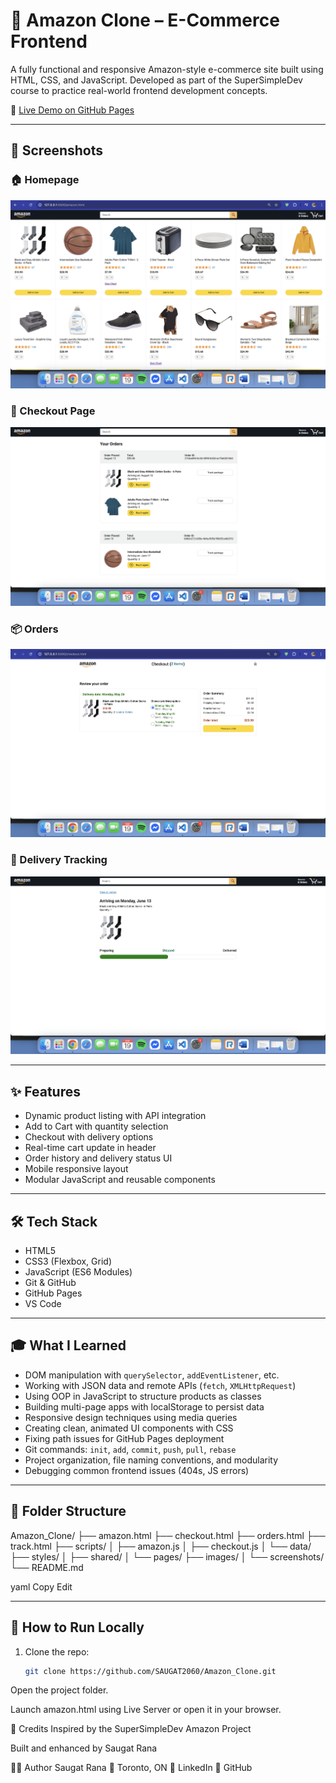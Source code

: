 # 🛒 Amazon Clone – E-Commerce Frontend

A fully functional and responsive Amazon-style e-commerce site built using HTML, CSS, and JavaScript. Developed as part of the SuperSimpleDev course to practice real-world frontend development concepts.

🔗 [Live Demo on GitHub Pages](https://saugat2060.github.io/Amazon_Clone/)

---

## 📸 Screenshots

### 🏠 Homepage
![Homepage](images/screenshots/homepage.png)

### 🛒 Checkout Page
![Checkout](images/screenshots/checkout.png)

### 📦 Orders
![Orders](images/screenshots/orders.png)

### 🚚 Delivery Tracking
![Tracking](images/screenshots/delivery-tracking.png)

---

## ✨ Features

- Dynamic product listing with API integration
- Add to Cart with quantity selection
- Checkout with delivery options
- Real-time cart update in header
- Order history and delivery status UI
- Mobile responsive layout
- Modular JavaScript and reusable components

---

## 🛠 Tech Stack

- HTML5
- CSS3 (Flexbox, Grid)
- JavaScript (ES6 Modules)
- Git & GitHub
- GitHub Pages
- VS Code

---

## 🎓 What I Learned

- DOM manipulation with `querySelector`, `addEventListener`, etc.
- Working with JSON data and remote APIs (`fetch`, `XMLHttpRequest`)
- Using OOP in JavaScript to structure products as classes
- Building multi-page apps with localStorage to persist data
- Responsive design techniques using media queries
- Creating clean, animated UI components with CSS
- Fixing path issues for GitHub Pages deployment
- Git commands: `init`, `add`, `commit`, `push`, `pull`, `rebase`
- Project organization, file naming conventions, and modularity
- Debugging common frontend issues (404s, JS errors)

---

## 📂 Folder Structure

Amazon_Clone/
├── amazon.html
├── checkout.html
├── orders.html
├── track.html
├── scripts/
│ ├── amazon.js
│ ├── checkout.js
│ └── data/
├── styles/
│ ├── shared/
│ └── pages/
├── images/
│ └── screenshots/
└── README.md

yaml
Copy
Edit

---

## 🧪 How to Run Locally

1. Clone the repo:
   ```bash
   git clone https://github.com/SAUGAT2060/Amazon_Clone.git
Open the project folder.

Launch amazon.html using Live Server or open it in your browser.

🙏 Credits
Inspired by the SuperSimpleDev Amazon Project

Built and enhanced by Saugat Rana

👨‍💻 Author
Saugat Rana
📍 Toronto, ON
🔗 LinkedIn
🐙 GitHub